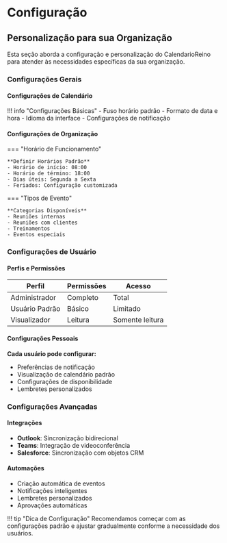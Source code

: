 # Configuração

## Personalização para sua Organização

Esta seção aborda a configuração e personalização do CalendarioReino para atender às necessidades específicas da sua organização.

### Configurações Gerais

#### Configurações de Calendário

!!! info "Configurações Básicas"
    - Fuso horário padrão
    - Formato de data e hora
    - Idioma da interface
    - Configurações de notificação

#### Configurações de Organização

=== "Horário de Funcionamento"

    **Definir Horários Padrão**
    - Horário de início: 08:00
    - Horário de término: 18:00
    - Dias úteis: Segunda a Sexta
    - Feriados: Configuração customizada

=== "Tipos de Evento"

    **Categorias Disponíveis**
    - Reuniões internas
    - Reuniões com clientes
    - Treinamentos
    - Eventos especiais

### Configurações de Usuário

#### Perfis e Permissões

| Perfil | Permissões | Acesso |
|--------|------------|--------|
| Administrador | Completo | Total |
| Usuário Padrão | Básico | Limitado |
| Visualizador | Leitura | Somente leitura |

#### Configurações Pessoais

**Cada usuário pode configurar:**
- Preferências de notificação
- Visualização de calendário padrão
- Configurações de disponibilidade
- Lembretes personalizados

### Configurações Avançadas

#### Integrações

- **Outlook**: Sincronização bidirecional
- **Teams**: Integração de videoconferência
- **Salesforce**: Sincronização com objetos CRM

#### Automações

- Criação automática de eventos
- Notificações inteligentes
- Lembretes personalizados
- Aprovações automáticas

!!! tip "Dica de Configuração"
    Recomendamos começar com as configurações padrão e ajustar gradualmente conforme a necessidade dos usuários.
